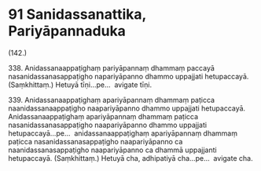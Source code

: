 # 91 Sanidassanattika, Pariyāpannaduka

(142.)

338\. Anidassanaappaṭighaṃ pariyāpannaṃ dhammaṃ paccayā nasanidassanasappaṭigho napariyāpanno dhammo uppajjati hetupaccayā. (Saṃkhittaṃ.) Hetuyā tīṇi…pe…  avigate tīṇi.

339\. Anidassanaappaṭighaṃ apariyāpannaṃ dhammaṃ paṭicca naanidassanaappaṭigho naapariyāpanno dhammo uppajjati hetupaccayā. Anidassanaappaṭighaṃ apariyāpannaṃ dhammaṃ paṭicca nasanidassanasappaṭigho naapariyāpanno dhammo uppajjati hetupaccayā…pe…  anidassanaappaṭighaṃ apariyāpannaṃ dhammaṃ paṭicca nasanidassanasappaṭigho naapariyāpanno ca naanidassanasappaṭigho naapariyāpanno ca dhammā uppajjanti hetupaccayā. (Saṃkhittaṃ.) Hetuyā cha, adhipatiyā cha…pe…  avigate cha.
